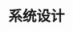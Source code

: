 <!-- 开始于 2021/03/16 预计两周结束 2021/03/20  -->
<!-- https://github.com/snakeUni/system-design-primer/blob/master/README-zh-Hans.md -->

# 系统设计
